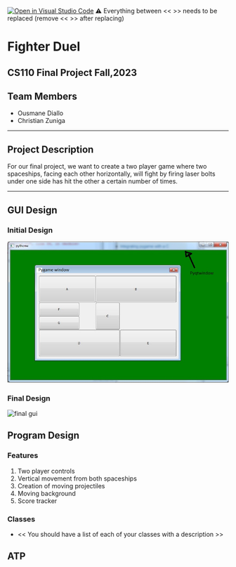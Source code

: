 [![Open in Visual Studio Code](https://classroom.github.com/assets/open-in-vscode-718a45dd9cf7e7f842a935f5ebbe5719a5e09af4491e668f4dbf3b35d5cca122.svg)](https://classroom.github.com/online_ide?assignment_repo_id=12862594&assignment_repo_type=AssignmentRepo)
:warning: Everything between << >> needs to be replaced (remove << >> after replacing)

# Fighter Duel
## CS110 Final Project  Fall,2023

## Team Members

- Ousmane Diallo
- Christian Zuniga

***

## Project Description

For our final project, we want to create a two player game where two spaceships, facing each other horizontally, will fight by firing laser bolts under one side has hit the other a certain number of times.

***    

## GUI Design

### Initial Design

![initial gui](assets/gui.jpg)

### Final Design

![final gui](assets/finalgui.jpg)

## Program Design

### Features

1. Two player controls
2. Vertical movement from both spaceships
3. Creation of moving projectiles
4. Moving background
5. Score tracker

### Classes

- << You should have a list of each of your classes with a description >>

## ATP


